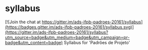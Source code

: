 # syllabus

[![Join the chat at https://gitter.im/ads-ifpb-padroes-20161/syllabus](https://badges.gitter.im/ads-ifpb-padroes-20161/syllabus.svg)](https://gitter.im/ads-ifpb-padroes-20161/syllabus?utm_source=badge&utm_medium=badge&utm_campaign=pr-badge&utm_content=badge)
Syllabus for 'Padrões de Projeto'
